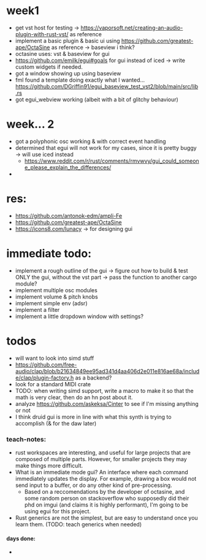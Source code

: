 # week1 
- get vst host for testing -> https://vaporsoft.net/creating-an-audio-plugin-with-rust-vst/ as reference
- implement a basic plugin & basic ui using https://github.com/greatest-ape/OctaSine as reference -> baseview i think?
- octasine uses: vst & baseview for gui
- https://github.com/emilk/egui#goals for gui instead of iced -> write custom widgets if needed.
- got a window showing up using baseview
- fml found a template doing exactly what I wanted... https://github.com/DGriffin91/egui_baseview_test_vst2/blob/main/src/lib.rs
- got egui_webview working (albeit with a bit of glitchy behaviour)

# week... 2
- got a polyphonic osc working & with correct event handling
- determined that egui will not work for my cases, since it is pretty buggy -> will use iced instead 
  - https://www.reddit.com/r/rust/comments/rmvwvy/gui_could_someone_please_explain_the_differences/
- 

# res:
- https://github.com/antonok-edm/ampli-Fe
- https://github.com/greatest-ape/OctaSine
- https://icons8.com/lunacy -> for designing gui

# immediate todo:
- implement a rough outline of the gui -> figure out how to build & test ONLY the gui, without the vst part -> pass the function to another cargo module?
- implement multiple osc modules
- implement volume & pitch knobs
- implement simple env (adsr)
- implement a filter
- implement a little dropdown window with settings?

# todos
- will want to look into simd stuff
- https://github.com/free-audio/clap/blob/b21634849ee95ad341d4aa406d2e011e816ae68a/include/clap/plugin-factory.h as a backend?
- look for a standard MIDI crate
- TODO: when writing simd support, write a macro to make it so that the math is very clear, then do an hn post about it.
- analyze https://github.com/askeksa/Cinter to see if I'm missing anything or not
- I think druid gui is more in line with what this synth is trying to accomplish (& for the daw later)

### teach-notes:
- rust workspaces are interesting, and useful for large projects that are composed of multiple parts. However, for smaller projects they may make things more difficult.
- What is an immediate mode gui? An interface where each command immediately updates the display. For example, drawing a box would not send input to a buffer, or do any other kind of pre-processing.
  - Based on a reccomendations by the developer of octasine, and some random person on stackoverflow who supposedly did their phd on imgui (and claims it is highly performant), I'm going to be using egui for this project.
- Rust generics are not the simplest, but are easy to understand once you learn them. (TODO: teach generics when needed)

#### days done:
-
